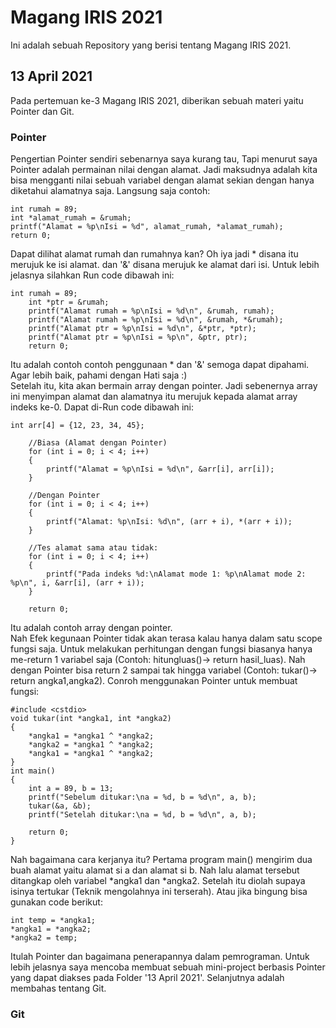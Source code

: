# Magang IRIS 2021

Ini adalah sebuah Repository yang berisi tentang Magang IRIS 2021.

## 13 April 2021

Pada pertemuan ke-3 Magang IRIS 2021, diberikan sebuah materi yaitu
Pointer dan Git.

### Pointer

Pengertian Pointer sendiri sebenarnya saya kurang tau, Tapi menurut saya Pointer adalah permainan nilai dengan alamat. Jadi maksudnya adalah kita bisa
mengganti nilai sebuah variabel dengan alamat sekian dengan hanya diketahui alamatnya saja. Langsung saja contoh:

```
int rumah = 89;
int *alamat_rumah = &rumah;
printf("Alamat = %p\nIsi = %d", alamat_rumah, *alamat_rumah);
return 0;
```

Dapat dilihat alamat rumah dan rumahnya kan? Oh iya jadi \* disana itu merujuk ke isi alamat. dan '&' disana merujuk ke alamat dari isi. Untuk lebih jelasnya silahkan Run code dibawah ini:

```
int rumah = 89;
    int *ptr = &rumah;
    printf("Alamat rumah = %p\nIsi = %d\n", &rumah, rumah);
    printf("Alamat rumah = %p\nIsi = %d\n", &rumah, *&rumah);
    printf("Alamat ptr = %p\nIsi = %d\n", &*ptr, *ptr);
    printf("Alamat ptr = %p\nIsi = %p\n", &ptr, ptr);
    return 0;
```

Itu adalah contoh contoh penggunaan \* dan '&' semoga dapat dipahami. Agar lebih baik, pahami dengan Hati saja :)\
Setelah itu, kita akan bermain array dengan pointer. Jadi sebenernya array ini menyimpan alamat dan alamatnya itu merujuk kepada alamat array indeks ke-0. Dapat di-Run code dibawah ini:

```
int arr[4] = {12, 23, 34, 45};

    //Biasa (Alamat dengan Pointer)
    for (int i = 0; i < 4; i++)
    {
        printf("Alamat = %p\nIsi = %d\n", &arr[i], arr[i]);
    }

    //Dengan Pointer
    for (int i = 0; i < 4; i++)
    {
        printf("Alamat: %p\nIsi: %d\n", (arr + i), *(arr + i));
    }

    //Tes alamat sama atau tidak:
    for (int i = 0; i < 4; i++)
    {
        printf("Pada indeks %d:\nAlamat mode 1: %p\nAlamat mode 2: %p\n", i, &arr[i], (arr + i));
    }

    return 0;
```

Itu adalah contoh array dengan pointer.\
Nah Efek kegunaan Pointer tidak akan terasa kalau hanya dalam satu scope fungsi saja. Untuk melakukan perhitungan dengan fungsi biasanya hanya me-return 1 variabel saja (Contoh: hitungluas()-> return hasil_luas). Nah dengan Pointer bisa return 2 sampai tak hingga variabel (Contoh: tukar()-> return angka1,angka2). Conroh menggunakan Pointer untuk membuat fungsi:

```
#include <cstdio>
void tukar(int *angka1, int *angka2)
{
    *angka1 = *angka1 ^ *angka2;
    *angka2 = *angka1 ^ *angka2;
    *angka1 = *angka1 ^ *angka2;
}
int main()
{
    int a = 89, b = 13;
    printf("Sebelum ditukar:\na = %d, b = %d\n", a, b);
    tukar(&a, &b);
    printf("Setelah ditukar:\na = %d, b = %d\n", a, b);

    return 0;
}
```

Nah bagaimana cara kerjanya itu? Pertama program main() mengirim dua buah alamat yaitu alamat si a dan alamat si b. Nah lalu alamat tersebut ditangkap oleh variabel *angka1 dan *angka2. Setelah itu diolah supaya isinya tertukar (Teknik mengolahnya ini terserah). Atau jika bingung bisa gunakan code berikut:

```
int temp = *angka1;
*angka1 = *angka2;
*angka2 = temp;

```

Itulah Pointer dan bagaimana penerapannya dalam pemrograman. Untuk lebih jelasnya saya mencoba membuat sebuah mini-project berbasis Pointer yang dapat diakses pada Folder '13 April 2021'. Selanjutnya adalah membahas tentang Git.

### Git
